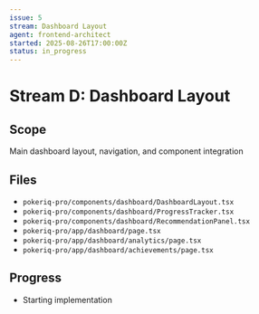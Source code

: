 ```yaml
---
issue: 5
stream: Dashboard Layout
agent: frontend-architect
started: 2025-08-26T17:00:00Z
status: in_progress
---
```


# Stream D: Dashboard Layout

## Scope
Main dashboard layout, navigation, and component integration

## Files
- `pokeriq-pro/components/dashboard/DashboardLayout.tsx`
- `pokeriq-pro/components/dashboard/ProgressTracker.tsx`
- `pokeriq-pro/components/dashboard/RecommendationPanel.tsx`
- `pokeriq-pro/app/dashboard/page.tsx`
- `pokeriq-pro/app/dashboard/analytics/page.tsx`
- `pokeriq-pro/app/dashboard/achievements/page.tsx`

## Progress
- Starting implementation